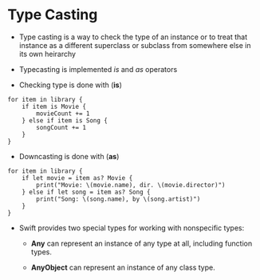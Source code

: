 # Type Casting

- Type casting is a way to check the type of an instance or to treat that instance as a different superclass or subclass from somewhere else in its own heirarchy

- Typecasting is implemented *is* and *as* operators

- Checking type is done with (**is**)
```
for item in library {
    if item is Movie {
        movieCount += 1
    } else if item is Song {
        songCount += 1
    }
}
```

- Downcasting is done with (**as**)
```
for item in library {
    if let movie = item as? Movie {
        print("Movie: \(movie.name), dir. \(movie.director)")
    } else if let song = item as? Song {
        print("Song: \(song.name), by \(song.artist)")
    }
}
```

- Swift provides two special types for working with nonspecific types:

    - **Any** can represent an instance of any type at all, including function types.

    - **AnyObject** can represent an instance of any class type.